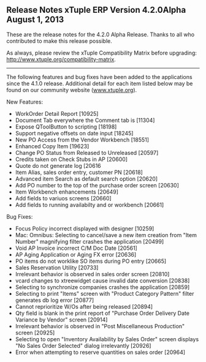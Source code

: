 Release Notes
xTuple ERP
Version 4.2.0Alpha
August 1, 2013
----------------------------------

These are the release notes for the 4.2.0 Alpha Release. Thanks
to all who contributed to make this release possible.

As always, please review the xTuple Compatibility Matrix before
upgrading: http://www.xtuple.org/compatibility-matrix.

----------------------------------

The following features and bug fixes have been added to the
applications since the 4.1.0 release. Additional detail for
each item listed below may be found on our community
website (www.xtuple.org).

New Features:

* WorkOrder Detail Report [10925]
* Document Tab everywhere the Comment tab is [11304]
* Expose QToolButton to scripting [18198]
* Support negative offsets on date input [18245]
* New PO Access from the Vendor Workbench [18551]
* Enhanced Copy Item [19623]
* Change PO Status from Released to Unreleased [20597]
* Credits taken on Check Stubs in AP [20600]
* Quote do not generate log [20616
* Item Alias, sales order entry, customer PN [20618]
* Advanced item Search as default search option [20620]
* Add PO number to the top of the purchase order screen [20630]
* Item Workbench enhancements [20649]
* Add fields to variuos screens [20660]
* Add fields to running availabilty and or workbench [20661]

Bug Fixes:

* Focus Policy incorrect displayed with designer [10259]
* Mac: Omnibus: Selecting to cancel/save a new item creation from 
"Item Number" magnifying filter crashes the application [20499]
* Void AP Invoice incorrect C/M Doc Date [20561]
* AP Aging Application or Aging FX error [20636]
* PO items do not worklike SO items during PO entry [20665]
* Sales Reservation Utility [20733]
* Irrelevant behavior is observed in sales order screen [20810]
* vcard changes to xtreewidget cause invalid date conversion [20838]
* Selecting to synchronize companies crashes the application [20859]
* Selecting to print "Items" screen with "Product Category Pattern" 
filter generates db log error [20877]
* Cannot reprioritize W/Os after being released [20894]
* Qty field is blank in the print report of "Purchase Order Delivery 
Date Variance by Vendor" screen [20914]
* Irrelevant behavior is observed in "Post Miscellaneous Production" 
screen [20925]
* Selecting to open "Inventory Availability by Sales Order" screen 
displays "No Sales Order Selected" dialog irrelevantly [20926]
* Error when attempting to reserve quantities on sales order [20964]
